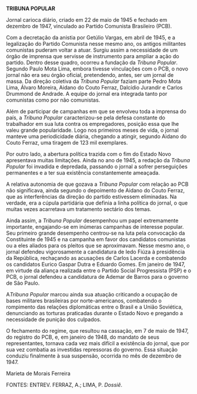 **TRIBUNA POPULAR**

Jornal carioca diário, criado em 22 de maio de 1945 e fechado em
dezembro de 1947, vinculado ao Partido Comunista Brasileiro (PCB).

Com a decretação da anistia por Getúlio Vargas, em abril de 1945, e a
legalização do Partido Comunista nesse mesmo ano, os antigos militantes
comunistas puderam voltar a atuar. Surgiu assim a necessidade de um
órgão de imprensa que servisse de instrumento para ampliar a ação do
partido. Dentro desse quadro, ocorreu a fundação da *Tribuna Popular*.
Segundo Paulo Mota Lima, embora tivesse vinculações com o PCB, o novo
jornal não era seu órgão oficial, pretendendo, antes, ser um jornal de
massa. Da direção coletiva da *Tribuna Popular* faziam parte Pedro Mota
Lima, Álvaro Moreira, Aidano do Couto Ferraz, Dalcídio Jurandir e Carlos
Drummond de Andrade. A equipe do jornal era integrada tanto por
comunistas como por não comunistas.

Além de participar de campanhas em que se envolveu toda a imprensa do
país, a *Tribuna Popular* caracterizou-se pela defesa constante do
trabalhador em sua luta contra os empregadores, posição essa que lhe
valeu grande popularidade. Logo nos primeiros meses de vida, o jornal
manteve uma periodicidade diária, chegando a atingir, segundo Aidano do
Couto Ferraz, uma tiragem de 123 mil exemplares.

Por outro lado, a abertura política trazida com o fim do Estado Novo
apresentava muitas limitações. Ainda no ano de 1945, a redação da
*Tribuna Popular* foi invadida e depredada, passando o jornal a sofrer
perseguições permanentes e a ter sua existência constantemente ameaçada.

A relativa autonomia de que gozava a *Tribuna Popular* com relação ao
PCB não significava, ainda segundo o depoimento de Aidano do Couto
Ferraz, que as interferências da direção do partido estivessem
eliminadas. Na verdade, era a cúpula partidária que definia a linha
política do jornal, o que muitas vezes acarretava um tratamento sectário
dos temas.

Ainda assim, a *Tribuna Popular* desempenhou um papel extremamente
importante, engajando-se em inúmeras campanhas de interesse popular. Seu
primeiro grande desempenho centrou-se na luta pela convocação da
Constituinte de 1945 e na campanha em favor dos candidatos comunistas ou
a eles aliados para os pleitos que se aproximavam. Nesse mesmo ano, o
jornal defendeu vigorosamente a candidatura de Iedo Fiúza à presidência
da República, rechaçando as acusações de Carlos Lacerda e combatendo os
candidatos Eurico Gaspar Dutra e Eduardo Gomes. Em janeiro de 1947, em
virtude da aliança realizada entre o Partido Social Progressista (PSP) e
o PCB, o jornal defendeu a candidatura de Ademar de Barros para o
governo de São Paulo.

A*Tribuna Popular* marcou ainda sua atuação criticando a ocupação de
bases militares brasileiras por norte-americanos, combatendo o
rompimento das relações diplomáticas entre o Brasil e a União Soviética,
denunciando as torturas praticadas durante o Estado Novo e pregando a
necessidade de punição dos culpados.

O fechamento do regime, que resultou na cassação, em 7 de maio de 1947,
do registro do PCB, e, em janeiro de 1948, do mandato de seus
representantes, tornava cada vez mais difícil a existência do jornal,
que por sua vez combatia as investidas repressoras do governo. Essa
situação conduziu finalmente à sua suspensão, ocorrida no mês de
dezembro de 1947.

Marieta de Morais Ferreira

FONTES: ENTREV. FERRAZ, A.; LIMA, P. *Dossiê*.
